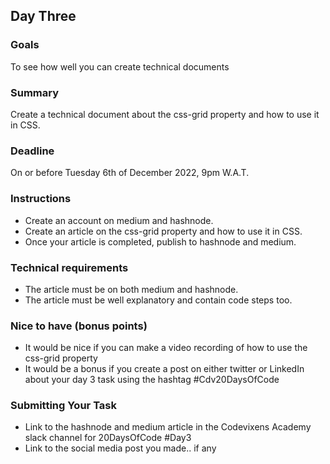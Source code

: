 ## Day Three

### Goals
To see how well you can create technical documents

### Summary
Create a technical document about the css-grid property and how to use it in CSS.

### Deadline
On or before Tuesday 6th of December 2022, 9pm W.A.T.

### Instructions
- Create an account on medium and hashnode.
- Create an article on the css-grid property and how to use it in CSS.
- Once your article is completed, publish to hashnode and medium.

### Technical requirements
- The article must be on both medium and hashnode.
- The article must be well explanatory and contain code steps too.

### Nice to have (bonus points)
- It would be nice if you can make a video recording of how to use the css-grid property
- It would be a bonus if you create a post on either twitter or LinkedIn about your day 3 task using the hashtag #Cdv20DaysOfCode

### Submitting Your Task
- Link to the hashnode and medium article in the Codevixens Academy slack channel for 20DaysOfCode #Day3
- Link to the social media post you made.. if any
